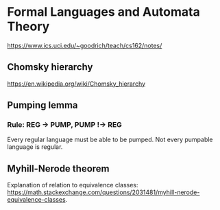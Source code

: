 # Formal Languages and Automata Theory

https://www.ics.uci.edu/~goodrich/teach/cs162/notes/

## Chomsky hierarchy
https://en.wikipedia.org/wiki/Chomsky_hierarchy


## Pumping lemma

### Rule: REG → PUMP, PUMP !→ REG
Every regular language must be able to be pumped. Not every pumpable language is regular.  


## Myhill-Nerode theorem

Explanation of relation to equivalence classes: https://math.stackexchange.com/questions/2031481/myhill-nerode-equivalence-classes.
